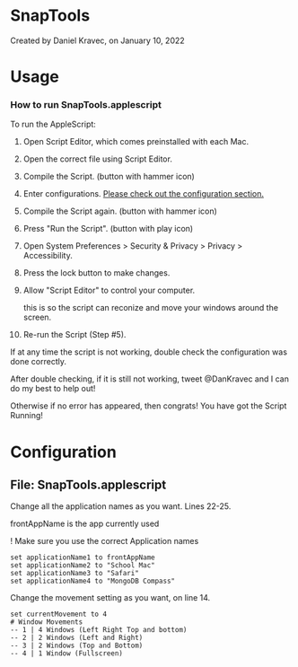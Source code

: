 # SnapTools

Created by Daniel Kravec, on January 10, 2022


# Usage

### How to run SnapTools.applescript

To run the AppleScript:

1. Open Script Editor, which comes preinstalled with each Mac.

2. Open the correct file using Script Editor.

3. Compile the Script. (button with hammer icon)

4. Enter configurations. [Please check out the configuration section.](#Configuration)

5. Compile the Script again. (button with hammer icon)

6. Press "Run the Script". (button with play icon)

6. Open System Preferences > Security & Privacy > Privacy > Accessibility.

7. Press the lock button to make changes.

8. Allow "Script Editor" to control your computer.
    
    this is so the script can reconize and move your windows around the screen.

7. Re-run the Script (Step #5).


If at any time the script is not working, double check the configuration was done correctly.

After double checking, if it is still not working, tweet @DanKravec and I can do my best to help out!

Otherwise if no error has appeared, then congrats! You have got the Script Running!


# Configuration

## File: SnapTools.applescript
Change all the application names as you want. Lines 22-25.

frontAppName is the app currently used

! Make sure you use the correct Application names

``` AppleScript
set applicationName1 to frontAppName
set applicationName2 to "School Mac"
set applicationName3 to "Safari"
set applicationName4 to "MongoDB Compass"
```

Change the movement setting as you want, on line 14.

``` AppleScript
set currentMovement to 4
# Window Movements
-- 1 | 4 Windows (Left Right Top and bottom)
-- 2 | 2 Windows (Left and Right)
-- 3 | 2 Windows (Top and Bottom)
-- 4 | 1 Window (Fullscreen)
```